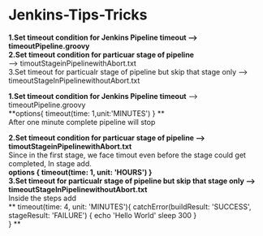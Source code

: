 # Jenkins-Tips-Tricks</br> <B>
1.Set timeout condition for Jenkins Pipeline timeout --> timeoutPipeline.groovy</br>
2.Set timeout condition for particuar stage of pipeline</br></B> --> timoutStageinPipelinewithAbort.txt</br>
3.Set timeout for particualr stage of pipeline but skip that stage only --> timeoutStageInPipelinewithoutAbort.txt</br>

<B>1.Set timeout condition for Jenkins Pipeline timeout</B> --> timeoutPipeline.groovy</br>
    **options{ 
        timeout(time: 1,unit:'MINUTES')
    }
**</br>
After one minute complete pipeline will stop

<B>2.Set timeout condition for particuar stage of pipeline --> timoutStageinPipelinewithAbort.txt</br></B>
Since in the first stage, we face timout even before the stage could get completed, In stage add.  
**options {
                timeout(time: 1, unit: 'HOURS')
            }**</br>
<B>3.Set timeout for particualr stage of pipeline but skip that stage only --> timeoutStageInPipelinewithoutAbort.txt</br></B>
Inside the steps add</br>
**       timeout(time: 4, unit: 'MINUTES'){
                    catchError(buildResult: 'SUCCESS', stageResult: 'FAILURE') {
                        echo 'Hello World'
                        sleep 300
                    }    
                }
         **

